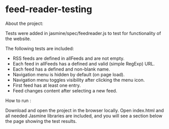 # feed-reader-testing

About the project: 

Tests were added in jasmine/spec/feedreader.js to test for functionality of the website. 

The following tests are included:

- RSS feeds are defined in allFeeds and are not empty.
- Each feed in allFeeds has a defined and valid (simple RegExp) URL.
- Each feed has a defined and non-blank name.
- Navigation menu is hidden by default (on page load).
- Navigation menu toggles visibility after clicking the menu icon.
- First feed has at least one entry.
- Feed changes content after selecting a new feed.

How to run : 

Download and open the project in the browser locally. Open index.html and all needed Jasmine libraries are included, and you will see a section below the page showing the test results.
